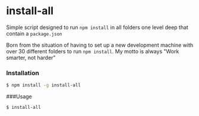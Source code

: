 # install-all

Simple script designed to run `npm install` in all folders one level deep that
contain a `package.json`

Born from the situation of having to set up a new development machine with over
30 different folders to run `npm install`. My motto is always "Work smarter, not
harder"

### Installation

```bash
$ npm install -g install-all
```

###Usage

```bash
$ install-all
```

